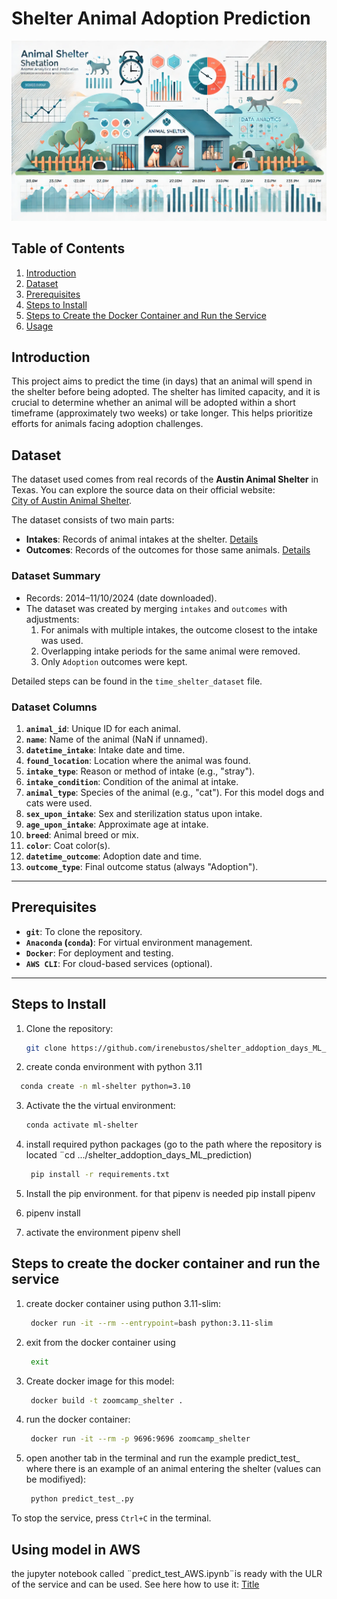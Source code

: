 
# Shelter Animal Adoption Prediction
![Alt text](image.png)

## Table of Contents
1. [Introduction](#introduction)
2. [Dataset](#dataset)
3. [Prerequisites](#prerequisites)
4. [Steps to Install](#steps-to-install)
5. [Steps to Create the Docker Container and Run the Service](#steps-to-create-the-docker-container-and-run-the-service)
6. [Usage](#usage)

## Introduction
This project aims to predict the time (in days) that an animal will spend in the shelter before being adopted. The shelter has limited capacity, and it is crucial to determine whether an animal will be adopted within a short timeframe (approximately two weeks) or take longer. This helps prioritize efforts for animals facing adoption challenges.

## Dataset
The dataset used comes from real records of the **Austin Animal Shelter** in Texas. You can explore the source data on their official website:  
[City of Austin Animal Shelter](https://www.austintexas.gov/austin-animal-center).

The dataset consists of two main parts:
- **Intakes**: Records of animal intakes at the shelter. [Details](https://data.austintexas.gov/Health-and-Community-Services/Austin-Animal-Center-Intakes/wter-evkm/about_data)
- **Outcomes**: Records of the outcomes for those same animals. [Details](https://data.austintexas.gov/Health-and-Community-Services/Austin-Animal-Center-Outcomes/9t4d-g238/about_data)

### Dataset Summary
- Records: 2014–11/10/2024 (date downloaded).
- The dataset was created by merging `intakes` and `outcomes` with adjustments:
  1. For animals with multiple intakes, the outcome closest to the intake was used.
  2. Overlapping intake periods for the same animal were removed.
  3. Only `Adoption` outcomes were kept.

Detailed steps can be found in the `time_shelter_dataset` file.

### Dataset Columns
1. **`animal_id`**: Unique ID for each animal.
2. **`name`**: Name of the animal (NaN if unnamed).
3. **`datetime_intake`**: Intake date and time.
4. **`found_location`**: Location where the animal was found.
5. **`intake_type`**: Reason or method of intake (e.g., "stray").
6. **`intake_condition`**: Condition of the animal at intake.
7. **`animal_type`**: Species of the animal (e.g., "cat"). For this model dogs and cats were used. 
8. **`sex_upon_intake`**: Sex and sterilization status upon intake.
9. **`age_upon_intake`**: Approximate age at intake.
10. **`breed`**: Animal breed or mix.
11. **`color`**: Coat color(s).
12. **`datetime_outcome`**: Adoption date and time.
13. **`outcome_type`**: Final outcome status (always "Adoption").

---

## Prerequisites
- **`git`**: To clone the repository.
- **`Anaconda` (`conda`)**: For virtual environment management.
- **`Docker`**: For deployment and testing.
- **`AWS CLI`**: For cloud-based services (optional).

---

## Steps to Install
1. Clone the repository:
   ```bash
   git clone https://github.com/irenebustos/shelter_addoption_days_ML_prediction.git

2. create conda environment with python 3.11
 ```bash
   conda create -n ml-shelter python=3.10
   ```
3. Activate the the virtual environment:

   ```bash
   conda activate ml-shelter
   ```
4. install required python packages (go to the path where the repository is located  ¨cd .../shelter_addoption_days_ML_prediction) 
   ```bash
    pip install -r requirements.txt
   ```
4. Install the pip environment. for that pipenv is needed
pip install pipenv

5. pipenv install

6. activate the environment 
pipenv shell


## Steps to create the docker container and run the service
1. create docker container using puthon 3.11-slim:
   ```bash
    docker run -it --rm --entrypoint=bash python:3.11-slim
   ```
2. exit from the docker container using 

   ```bash
    exit
   ```
3. Create docker image for this model:

   ```bash
    docker build -t zoomcamp_shelter .
   ```
4. run the docker container: 
   ```bash
    docker run -it --rm -p 9696:9696 zoomcamp_shelter

5. open another tab in the terminal and run the example predict_test_ where there is an example of an animal entering the shelter (values can be modifiyed):

   ```bash
    python predict_test_.py
   ```
To stop the service, press `Ctrl+C` in the terminal.


## Using model in AWS
the jupyter notebook called ¨predict_test_AWS.ipynb¨is ready with the ULR of the service and can be used.
See here how to use it:
[Title](<../../../../../Desktop/Screen Recording 2024-11-25 at 20.53.35.mov>)